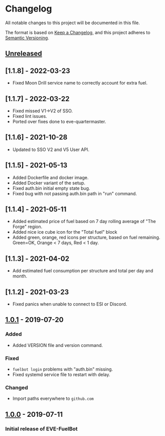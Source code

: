 # Changelog
All notable changes to this project will be documented in this file.

The format is based on [Keep a Changelog](https://keepachangelog.com/en/1.0.0/),
and this project adheres to [Semantic Versioning](https://semver.org/spec/v2.0.0.html).

## [Unreleased]
## [1.1.8] - 2022-03-23
- Fixed Moon Drill service name to correctly account for extra fuel.
## [1.1.7] - 2022-03-22
- Fixed missed V1->V2 of SSO.
- Fixed lint issues.
- Ported over fixes done to eve-quartermaster.
## [1.1.6] - 2021-10-28
- Updated to SSO V2 and V5 User API.
## [1.1.5] - 2021-05-13
- Added Dockerfile and docker image.
- Added Docker variant of the setup.
- Fixed auth.bin initial empty state bug.
- Fixed bug with not passing auth.bin path in "run" command.
## [1.1.4] - 2021-05-11
- Added estimated price of fuel based on 7 day rolling average of "The Forge" region.
- Added nice ice cube icon for the "Total fuel" block
- Added green, orange, red icons per structure, based on fuel remaining. Green=OK, Orange < 7 days, Red < 1 day.
## [1.1.3] - 2021-04-02
- Add estimated fuel consumption per structure and total per day and month.
## [1.1.2] - 2021-03-23
- Fixed panics when unable to connect to ESI or Discord.
## [1.0.1] - 2019-07-20
### Added
- Added VERSION file and version command.
### Fixed
- `fuelbot login` problems with "auth.bin" missing.
- Fixed systemd service file to restart with delay.
### Changed
- Import paths everywhere to `github.com`

## [1.0.0] - 2019-07-11
### Initial release of EVE-FuelBot

[Unreleased]: https://github.com/lunemec/eve-fuelbot/compare/v1.0.1...HEAD
[1.0.1]: https://github.com/lunemec/eve-fuelbot/compare/v1.0.0...1.0.1
[1.0.0]: https://github.com/lunemec/eve-fuelbot/releases/tag/1.0.0

